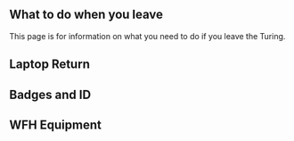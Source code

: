 ## What to do when you leave

This page is for information on what you need to do if you leave the Turing. 

## Laptop Return

## Badges and ID

## WFH Equipment 

